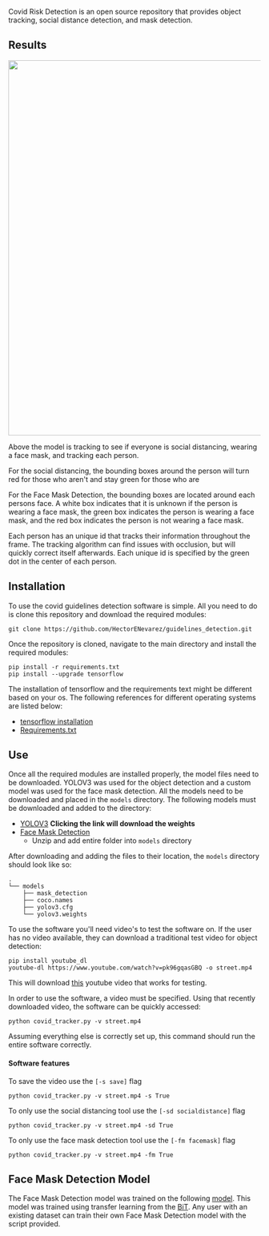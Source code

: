 Covid Risk Detection is an open source repository that provides object tracking, social distance detection, and mask detection.

## Results
<img src="images/outpy.gif" width="750">

Above the model is tracking to see if everyone is social distancing, wearing a face mask, and tracking each person.<br>

For the social distancing, the bounding boxes around the person will turn red for those who aren't and stay green for those who are<br>

For the Face Mask Detection, the bounding boxes are located around each persons face. A white box indicates that it is unknown if the person is wearing a face mask,
the green box indicates the person is wearing a face mask, and the red box indicates the person is not wearing a face mask.

Each person has an unique id that tracks their information throughout the frame. The tracking algorithm can find issues with occlusion, but will quickly correct itself afterwards. Each unique id is specified by the green dot in the center of each person.
## Installation
To use the covid guidelines detection software is simple. All you need to do is clone this repository and download the required modules:
```
git clone https://github.com/HectorENevarez/guidelines_detection.git
```
Once the repository is cloned, navigate to the main directory and install the required modules:
```
pip install -r requirements.txt
pip install --upgrade tensorflow
```
The installation of tensorflow and the requirements text might be different based on your os. The following references for different operating systems are listed below:
- [tensorflow installation](https://www.tensorflow.org/install/pip)
- [Requirements.txt](https://pip.pypa.io/en/stable/reference/pip_install/#requirements-file-format)

## Use
Once all the required modules are installed properly, the model files need to be downloaded. YOLOV3 was used for the object detection and a custom model was used 
for the face mask detection. All the models need to be downloaded and placed in the ```models``` directory. The following models must be downloaded and added to the directory:
- [YOLOV3](https://pjreddie.com/media/files/yolov3.weights) **Clicking the link will download the weights**
- [Face Mask Detection](https://www.dropbox.com/sh/31i8o4cc2p89oqw/AADO4pm50JzxGdwGUNCKngVBa?dl=0)
  * Unzip and add entire folder into ```models``` directory
  
After downloading and adding the files to their location, the ```models``` directory should look like so:
```
.
└── models
    ├── mask_detection
    ├── coco.names
    ├── yolov3.cfg
    └── yolov3.weights
```
To use the software you'll need video's to test the software on. If the user has no video available, they can download
a traditional test video for object detection:
```
pip install youtube_dl
youtube-dl https://www.youtube.com/watch?v=pk96gqasGBQ -o street.mp4
```
This will download [this](https://www.youtube.com/watch?v=pk96gqasGBQ) youtube video that works for testing. <br>

In order to use the software, a video must be specified. Using that recently downloaded video, the software can be quickly accessed:
```
python covid_tracker.py -v street.mp4
```
Assuming everything else is correctly set up, this command should run the entire software correctly.

#### Software features
To save the video use the ```[-s save]``` flag
```
python covid_tracker.py -v street.mp4 -s True
```

To only use the social distancing tool use the ```[-sd socialdistance]``` flag
```
python covid_tracker.py -v street.mp4 -sd True
```

To only use the face mask detection tool use the ```[-fm facemask]``` flag
```
python covid_tracker.py -v street.mp4 -fm True
```

## Face Mask Detection Model
The Face Mask Detection model was trained on the following [model](https://github.com/HectorENevarez/guidelines_detection/blob/main/Training_Model/face_mask_detection.ipynb). This model was trained using transfer learning from the [BiT](https://blog.tensorflow.org/2020/05/bigtransfer-bit-state-of-art-transfer-learning-computer-vision.html). Any user with an existing dataset can train their own Face Mask Detection model with the script provided.
